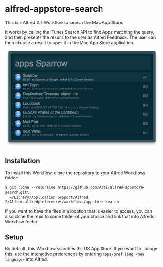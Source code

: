 # alfred-appstore-search

This is a Alfred 2.0 Workflow to search the Mac App Store.

It works by calling the iTunes Search API to find Apps matching the query, and then presents the results to the user as Alfred Feedback. The user can then choose a result to open it in the Mac App Store application.

![Screenshot](screenshot.png)

## Installation

To install this Workflow, clone the repository to your Alfred Workflows folder:

    $ git clone --recursive https://github.com/Ahti/alfred-appstore-search.git\
      ~/Library/Application Support/Alfred 2/Alfred.alfredpreferences/workflows/appstore-search

If you want to have the files in a location that is easier to access, you can also clone the repo to some folder of your choice and link that into Alfreds Workflow folder.

## Setup

By default, this Workflow searches the US App Store. If you want to change this, use the interactive preferences by entering `apps-pref lang <new language>` into Alfred.